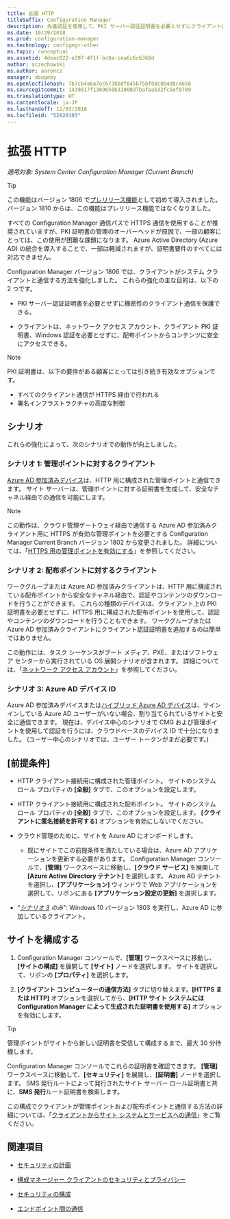 ```yaml
---
title: 拡張 HTTP
titleSuffix: Configuration Manager
description: 先進認証を使用して、PKI サーバー認証証明書を必要とせずにクライアント通信をセキュリティ保護します。
ms.date: 10/29/2018
ms.prod: configuration-manager
ms.technology: configmgr-other
ms.topic: conceptual
ms.assetid: 4deac022-e397-4f1f-bc0a-cea6c6c6368d
author: aczechowski
ms.author: aaroncz
manager: dougeby
ms.openlocfilehash: 7b7cb4a6a7ec6738bdf045b75bf88c8b4d8c4650
ms.sourcegitcommit: 1439817f1309658b31008d7bafaab32fc5ef8789
ms.translationtype: HT
ms.contentlocale: ja-JP
ms.lasthandoff: 12/03/2018
ms.locfileid: "52820103"
---
```

# <a name="enhanced-http"></a>拡張 HTTP

*適用対象: System Center Configuration Manager (Current Branch)*

<!--1356889,1358460-->

> [!Tip]  
> この機能はバージョン 1806 で[プレリリース機能](/sccm/core/servers/manage/pre-release-features)として初めて導入されました。 バージョン 1810 からは、この機能はプレリリース機能ではなくなりました。  


すべての Configuration Manager 通信パスで HTTPS 通信を使用することが推奨されていますが、PKI 証明書の管理のオーバーヘッドが原因で、一部の顧客にとっては、この使用が困難な課題になります。 Azure Active Directory (Azure AD) の統合を導入することで、一部は軽減されますが、証明書要件のすべてには対応できません。 

Configuration Manager バージョン 1806 では、クライアントがシステム クライアントと通信する方法を強化しました。 これらの強化の主な目的は、以下の 2 つです。  

- PKI サーバー認証証明書を必要とせずに機密性のクライアント通信を保護できる。  

- クライアントは、ネットワーク アクセス アカウント、クライアント PKI 証明書、Windows 認証を必要とせずに、配布ポイントからコンテンツに安全にアクセスできる。  

> [!Note]  
> PKI 証明書は、以下の要件がある顧客にとっては引き続き有効なオプションです。   
> - すべてのクライアント通信が HTTPS 経由で行われる  
> - 署名インフラストラクチャの高度な制御  


## <a name="bkmk_scenario"></a> シナリオ

これらの強化によって、次のシナリオでの動作が向上しました。  


### <a name="bkmk_scenario1"></a> シナリオ 1: 管理ポイントに対するクライアント
<!--1356889-->

[Azure AD 参加済みデバイス](https://docs.microsoft.com/azure/active-directory/device-management-introduction#azure-ad-joined-devices)は、HTTP 用に構成された管理ポイントと通信できます。 サイト サーバーは、管理ポイントに対する証明書を生成して、安全なチャネル経由での通信を可能にします。   

> [!Note]  
> この動作は、クラウド管理ゲートウェイ経由で通信する Azure AD 参加済みクライアント用に HTTPS が有効な管理ポイントを必要とする Configuration Manager Current Branch バージョン 1802 から変更されました。 詳細については、「[HTTPS 用の管理ポイントを有効にする](/sccm/core/clients/manage/cmg/certificates-for-cloud-management-gateway#bkmk_mphttps)」を参照してください。  


### <a name="bkmk_scenario2"></a> シナリオ 2: 配布ポイントに対するクライアント
<!--1358228-->

ワークグループまたは Azure AD 参加済みクライアントは、HTTP 用に構成されている配布ポイントから安全なチャネル経由で、認証やコンテンツのダウンロードを行うことができます。 これらの種類のデバイスは、クライアント上の PKI 証明書を必要とせずに、HTTPS 用に構成された配布ポイントを使用して、認証やコンテンツのダウンロードを行うこともできます。 ワークグループまたは Azure AD 参加済みクライアントにクライアント認証証明書を追加するのは簡単ではありません。

この動作には、タスク シーケンスがブート メディア、PXE、またはソフトウェア センターから実行されている OS 展開シナリオが含まれます。 詳細については、「[ネットワーク アクセス アカウント](/sccm/core/plan-design/hierarchy/accounts#network-access-account)」を参照してください。<!--1358278-->


### <a name="bkmk_scenario3"></a> シナリオ 3: Azure AD デバイス ID 
<!--1358460-->

Azure AD 参加済みデバイスまたは[ハイブリッド Azure AD デバイス](https://docs.microsoft.com/azure/active-directory/device-management-introduction#hybrid-azure-ad-joined-devices)は、サインインしている Azure AD ユーザーがいない場合、割り当てられているサイトと安全に通信できます。 現在は、デバイス中心のシナリオで CMG および管理ポイントを使用して認証を行うには、クラウドベースのデバイス ID で十分になりました。 (ユーザー中心のシナリオでは、ユーザー トークンがまだ必要です。)  


## <a name="prerequisites"></a>[前提条件]  

- HTTP クライアント接続用に構成された管理ポイント。 サイトのシステム ロール プロパティの **[全般]** タブで、このオプションを設定します。  

- HTTP クライアント接続用に構成された配布ポイント。 サイトのシステム ロール プロパティの **[全般]** タブで、このオプションを設定します。 **[クライアントに匿名接続を許可する]** オプションを有効にしないでください。  

- クラウド管理のために、サイトを Azure AD にオンボードします。  

    - 既にサイトでこの前提条件を満たしている場合は、Azure AD アプリケーションを更新する必要があります。 Configuration Manager コンソールで、**[管理]** ワークスペースに移動し、**[クラウド サービス]** を展開して **[Azure Active Directory テナント]** を選択します。 Azure AD テナントを選択し、**[アプリケーション]** ウィンドウで Web アプリケーションを選択して、リボンにある **[アプリケーション設定の更新]** を選択します。  

- "*[シナリオ 3](#bkmk_scenario3) のみ*": Windows 10 バージョン 1803 を実行し、Azure AD に参加しているクライアント。 



## <a name="configure-the-site"></a>サイトを構成する

1. Configuration Manager コンソールで、**[管理]** ワークスペースに移動し、**[サイトの構成]** を展開して **[サイト]** ノードを選択します。 サイトを選択して、リボンの **[プロパティ]** を選択します。  

2. **[クライアント コンピューターの通信方法]** タブに切り替えます。**[HTTPS または HTTP]** オプションを選択してから、**[HTTP サイト システムには Configuration Manager によって生成された証明書を使用する]** オプションを有効にします。  

> [!Tip]
> 管理ポイントがサイトから新しい証明書を受信して構成するまで、最大 30 分待機します。

Configuration Manager コンソールでこれらの証明書を確認できます。 **[管理]** ワークスペースに移動して、**[セキュリティ]** を展開し、**[証明書]** ノードを選択します。 SMS 発行ルートによって発行されたサイト サーバー ロール証明書と共に、**SMS 発行**ルート証明書を検索します。

この構成でクライアントが管理ポイントおよび配布ポイントと通信する方法の詳細については、「[クライアントからサイト システムとサービスへの通信](/sccm/core/plan-design/hierarchy/communications-between-endpoints#Planning_Client_to_Site_System)」をご覧ください。



## <a name="see-also"></a>関連項目
- [セキュリティの計画](/sccm/core/plan-design/security/plan-for-security)  

- [構成マネージャー クライアントのセキュリティとプライバシー](/sccm/core/clients/deploy/plan/security-and-privacy-for-clients)  

- [セキュリティの構成](/sccm/core/plan-design/security/configure-security)  

- [エンドポイント間の通信](/sccm/core/plan-design/hierarchy/communications-between-endpoints)  

